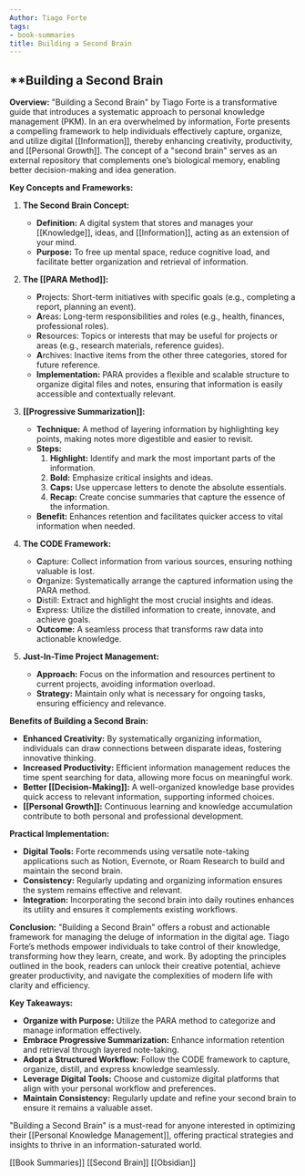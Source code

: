 ```yaml
---
Author: Tiago Forte
tags: 
- book-summaries
title: Building a Second Brain
---
```


## **Building a Second Brain

**Overview:** "Building a Second Brain" by Tiago Forte is a transformative guide that introduces a systematic approach to personal knowledge management (PKM). In an era overwhelmed by information, Forte presents a compelling framework to help individuals effectively capture, organize, and utilize digital [[Information]], thereby enhancing creativity, productivity, and [[Personal Growth]]. The concept of a "second brain" serves as an external repository that complements one’s biological memory, enabling better decision-making and idea generation.

**Key Concepts and Frameworks:**

1. **The Second Brain Concept:**

    - **Definition:** A digital system that stores and manages your [[Knowledge]], ideas, and [[Information]], acting as an extension of your mind.
    - **Purpose:** To free up mental space, reduce cognitive load, and facilitate better organization and retrieval of information.

1. **The [[PARA Method]]:**

    - **P**rojects: Short-term initiatives with specific goals (e.g., completing a report, planning an event).
    - **A**reas: Long-term responsibilities and roles (e.g., health, finances, professional roles).
    - **R**esources: Topics or interests that may be useful for projects or areas (e.g., research materials, reference guides).
    - **A**rchives: Inactive items from the other three categories, stored for future reference.
    - **Implementation:** PARA provides a flexible and scalable structure to organize digital files and notes, ensuring that information is easily accessible and contextually relevant.

1. **[[Progressive Summarization]]:**

    - **Technique:** A method of layering information by highlighting key points, making notes more digestible and easier to revisit.
    - **Steps:**
        1. **Highlight:** Identify and mark the most important parts of the information.
        2. **Bold:** Emphasize critical insights and ideas.
        3. **Caps:** Use uppercase letters to denote the absolute essentials.
        4. **Recap:** Create concise summaries that capture the essence of the information.
    - **Benefit:** Enhances retention and facilitates quicker access to vital information when needed.

1. **The CODE Framework:**

    - **C**apture: Collect information from various sources, ensuring nothing valuable is lost.
    - **O**rganize: Systematically arrange the captured information using the PARA method.
    - **D**istill: Extract and highlight the most crucial insights and ideas.
    - **E**xpress: Utilize the distilled information to create, innovate, and achieve goals.
    - **Outcome:** A seamless process that transforms raw data into actionable knowledge.

1. **Just-In-Time Project Management:**

    - **Approach:** Focus on the information and resources pertinent to current projects, avoiding information overload.
    - **Strategy:** Maintain only what is necessary for ongoing tasks, ensuring efficiency and relevance.

**Benefits of Building a Second Brain:**

- **Enhanced Creativity:** By systematically organizing information, individuals can draw connections between disparate ideas, fostering innovative thinking.
- **Increased Productivity:** Efficient information management reduces the time spent searching for data, allowing more focus on meaningful work.
- **Better [[Decision-Making]]:** A well-organized knowledge base provides quick access to relevant information, supporting informed choices.
- **[[Personal Growth]]:** Continuous learning and knowledge accumulation contribute to both personal and professional development.

**Practical Implementation:**

- **Digital Tools:** Forte recommends using versatile note-taking applications such as Notion, Evernote, or Roam Research to build and maintain the second brain.
- **Consistency:** Regularly updating and organizing information ensures the system remains effective and relevant.
- **Integration:** Incorporating the second brain into daily routines enhances its utility and ensures it complements existing workflows.

**Conclusion:** "Building a Second Brain" offers a robust and actionable framework for managing the deluge of information in the digital age. Tiago Forte’s methods empower individuals to take control of their knowledge, transforming how they learn, create, and work. By adopting the principles outlined in the book, readers can unlock their creative potential, achieve greater productivity, and navigate the complexities of modern life with clarity and efficiency.

**Key Takeaways:**

- **Organize with Purpose:** Utilize the PARA method to categorize and manage information effectively.
- **Embrace Progressive Summarization:** Enhance information retention and retrieval through layered note-taking.
- **Adopt a Structured Workflow:** Follow the CODE framework to capture, organize, distill, and express knowledge seamlessly.
- **Leverage Digital Tools:** Choose and customize digital platforms that align with your personal workflow and preferences.
- **Maintain Consistency:** Regularly update and refine your second brain to ensure it remains a valuable asset.

"Building a Second Brain" is a must-read for anyone interested in optimizing their [[Personal Knowledge Management]], offering practical strategies and insights to thrive in an information-saturated world.

[[Book Summaries]]   [[Second Brain]]  [[Obsidian]]
